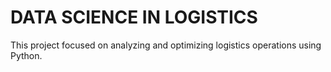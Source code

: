 # DATA SCIENCE IN LOGISTICS 
This  project focused on analyzing and optimizing logistics operations using Python.  
